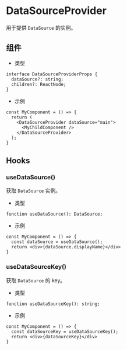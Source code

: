 # DataSourceProvider

用于提供 `DataSource` 的实例。

## 组件

- 类型

```tsx | pure
interface DataSourceProviderProps {
  dataSource?: string;
  children?: ReactNode;
}
```

- 示例

```tsx | pure
const MyComponent = () => {
  return (
    <DataSourceProvider dataSource="main">
      <MyChildComponent />
    </DataSourceProvider>
  );
}
```

## Hooks

### useDataSource()

获取 `DataSource` 实例。

- 类型

```tsx | pure
function useDataSource(): DataSource;
```

- 示例

```tsx | pure
const MyComponent = () => {
  const dataSource = useDataSource();
  return <div>{dataSource.displayName}</div>
}
```

### useDataSourceKey()

获取 `DataSource` 的 key。

- 类型

```tsx | pure
function useDataSourceKey(): string;
```

- 示例

```tsx | pure
const MyComponent = () => {
  const dataSourceKey = useDataSourceKey();
  return <div>{dataSourceKey}</div>
}
```
